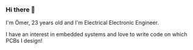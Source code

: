 ### Hi there 👋

I'm Ömer, 23 years old and I'm Electrical Electronic Engineer.

I have an interest in embedded systems and love to write code on which PCBs I design!

